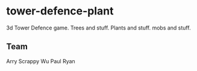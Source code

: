 # tower-defence-plant
3d Tower Defence game. Trees and stuff. Plants and stuff. mobs and stuff.


## Team
Arry
Scrappy
Wu
Paul
Ryan
